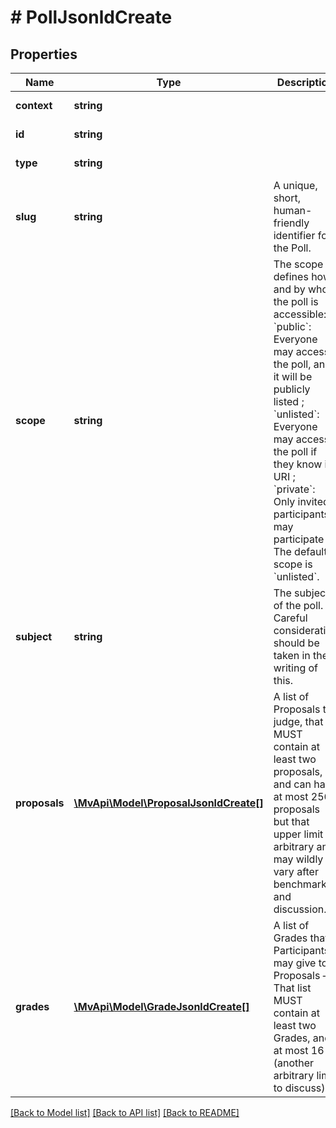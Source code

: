 # # PollJsonldCreate

## Properties

Name | Type | Description | Notes
------------ | ------------- | ------------- | -------------
**context** | **string** |  | [optional] [readonly]
**id** | **string** |  | [optional] [readonly]
**type** | **string** |  | [optional] [readonly]
**slug** | **string** | A unique, short, human-friendly identifier for the Poll. | [optional]
**scope** | **string** | The scope defines how and by whom the poll is accessible: &#x60;public&#x60;: Everyone may access the poll, and it will be publicly listed ; &#x60;unlisted&#x60;: Everyone may access the poll if they know its URI ; &#x60;private&#x60;: Only invited participants may participate ; The default scope is &#x60;unlisted&#x60;. | [optional]
**subject** | **string** | The subject of the poll. Careful consideration should be taken in the writing of this. |
**proposals** | [**\MvApi\Model\ProposalJsonldCreate[]**](ProposalJsonldCreate.md) | A list of Proposals to judge, that MUST contain at least two proposals, and can have at most 256 proposals but that upper limit is arbitrary and may wildly vary after benchmark and discussion. | [optional]
**grades** | [**\MvApi\Model\GradeJsonldCreate[]**](GradeJsonldCreate.md) | A list of Grades that Participants may give to Proposals – That list MUST contain at least two Grades, and at most 16 (another arbitrary limit to discuss). | [optional]

[[Back to Model list]](../../README.md#models) [[Back to API list]](../../README.md#endpoints) [[Back to README]](../../README.md)
